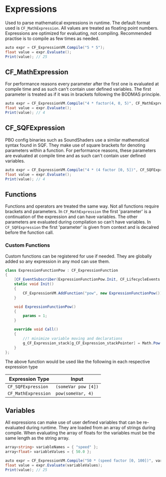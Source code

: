# Expressions
Used to parse mathematical expressions in runtime. The default format used is `CF_MathExpression`. All values are treated as floating point numbers. Expressions are optimized for evaluating, not compiling. Recommended practise is to compile as few times as needed. 

```csharp
auto expr = CF_ExpressionVM.Compile("5 * 5");
float value = expr.Evaluate();
Print(value); // 25
```

## CF_MathExpression
For performance reasons every parameter after the first one is evaluated at compile time and as such can't contain user defined variables. The first parameter is treated as if it was in brackets following the BODMAS principle.

```csharp
auto expr = CF_ExpressionVM.Compile("4 * factor(4, 0, 5)", CF_MathExpression);
float value = expr.Evaluate();
Print(value); // 4
```

## CF_SQFExpression
PBO config binaries such as SoundShaders use a similar mathematical syntax found in SQF. They make use of square brackets for denoting parameters within a function. For performance reasons, these parameters are evaluated at compile time and as such can't contain user defined variables.

```csharp
auto expr = CF_ExpressionVM.Compile("4 * (4 factor [0, 5])", CF_SQFExpression);
float value = expr.Evaluate();
Print(value); // 4
```

## Functions
Functions and operators are treated the same way. Not all functions require brackets and parameters. In `CF_MathExpression` the first 'parameter' is a continuation of the expression and can have variables. The other parameters are evaluated during compilation so can't have variables. In `CF_SQFExpression` the first 'parameter' is given from context and is decalred before the function call.

### Custom Functions
Custom functions can be registered for use if needed. They are globally added so any expression in any mod can use them. 

```csharp
class ExpressionFunctionPow : CF_ExpressionFunction
{
	[CF_EventSubscriber(ExpressionFunctionPow.Init, CF_LifecycleEvents.OnGameCreate)]
	static void Init()
	{
		CF_ExpressionVM.AddFunction("pow", new ExpressionFunctionPow());
	}

	void ExpressionFunctionPow()
	{
		params = 1;
	}

	override void Call()
	{
		//! minimize variable moving and declarations
		g_CF_Expression_stack[g_CF_Expression_stackPointer] = Math.Pow(g_CF_Expression_stack[g_CF_Expression_stackPointer], g_CF_Expression_instruction.param1);
	}
};
```

The above function would be used like the following in each respective expression type

Expression Type|Input
-|-
`CF_SQFExpression`|`(someVar pow [4])`
`CF_MathExpression`|`pow(someVar, 4)`

## Variables
All expressions can make use of user defined variables that can be re-evaluated during runtime. They are loaded from an array of strings during compile. When evaluating the array of floats for the variables must be the same length as the string array.

```csharp
array<string> variableNames = { "speed" };
array<float> variableValues = { 50.0 };

auto expr = CF_ExpressionVM.Compile("50 * (speed factor [0, 100])", variableNames, CF_MathExpression);
float value = expr.Evaluate(variableValues);
Print(value); // 25
```